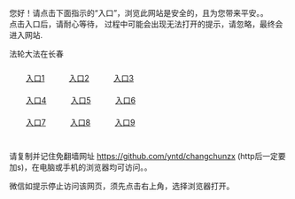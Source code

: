 您好！请点击下面指示的“入口”，浏览此网站是安全的，且为您带来平安。。 <br/>
点击入口后，请耐心等待， 过程中可能会出现无法打开的提示，请忽略，最终会进入网站. </br>

法轮大法在长春<br/>
<div style="padding:10px"><a style="margin:20px" target="_blank" href="https://d3kmcyapfzkdwe.cloudfront.net/2Qpsp?xxzjh" id="ccLink1" rel="nofollow">入口1</a> <a target="_blank" style="margin:20px" href="https://d3kha0m9vye8k3.cloudfront.net/2Qpsp?jrdco" id="ccLink2" rel="nofollow">入口2</a> <a style="margin:20px" target="_blank" href="https://d3hbj0z6n6nmf9.cloudfront.net/2Qpsp?nwfwg" id="ccLink3" rel="nofollow">入口3</a></div>

<div style="padding:10px" ><a style="margin:20px" target="_blank" href="https://d3kmcyapfzkdwe.cloudfront.net/2Qpsp?xxzjh" id="ccLink4" rel="nofollow">入口4</a> <a style="margin:20px" href="https://d3kha0m9vye8k3.cloudfront.net/2Qpsp?jrdco" target="_blank" id="ccLink5" rel="nofollow">入口5</a> <a style="margin:20px" href="https://d3hbj0z6n6nmf9.cloudfront.net/2Qpsp?nwfwg" target="_blank" id="ccLink6" rel="nofollow">入口6</a></div>

<div style="padding:10px"><a style="margin:20px" target="_blank" href="https://d3kmcyapfzkdwe.cloudfront.net/2Qpsp?xxzjh" id="ccLink7" rel="nofollow">入口7</a> <a style="margin:20px" href="https://d3kha0m9vye8k3.cloudfront.net/2Qpsp?jrdco" target="_blank" id="ccLink8" rel="nofollow">入口8</a> <a style="margin:20px" target="_blank" href="https://d3hbj0z6n6nmf9.cloudfront.net/2Qpsp?nwfwg" id="ccLink9" rel="nofollow">入口9</a></div>

<br/>



请复制并记住免翻墙网址 https://github.com/yntd/changchunzx (http后一定要加s)，在电脑或手机的浏览器均可访问。。<br/>

微信如提示停止访问该网页，须先点击右上角，选择浏览器打开。
